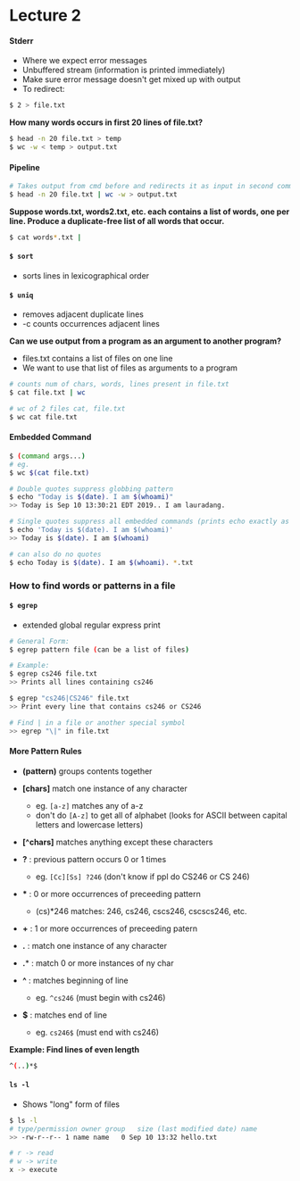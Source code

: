# Lecture 2

#### Stderr
- Where we expect error messages
- Unbuffered stream (information is printed immediately)
- Make sure error message doesn't get mixed up with output
- To redirect: 
```bash
$ 2 > file.txt
```

**How many words occurs in first 20 lines of file.txt?**
```bash
$ head -n 20 file.txt > temp
$ wc -w < temp > output.txt
```

#### Pipeline
```bash
# Takes output from cmd before and redirects it as input in second command
$ head -n 20 file.txt | wc -w > output.txt
```

**Suppose words.txt, words2.txt, etc. each contains a list of words, one per line. Produce a duplicate-free list of all words that occur.**
```bash
$ cat words*.txt | 
```
#### ```$ sort```
- sorts lines in lexicographical order

#### ```$ uniq``` 
- removes adjacent duplicate lines
- -c counts occurrences adjacent lines

**Can we use output from a program as an argument to another program?**
- files.txt contains a list of files on one line
- We want to use that list of files as arguments to a program
```bash
# counts num of chars, words, lines present in file.txt
$ cat file.txt | wc
```

```bash
# wc of 2 files cat, file.txt
$ wc cat file.txt 
```

#### Embedded Command
```bash
$ (command args...)
# eg.
$ wc $(cat file.txt)
```

```bash
# Double quotes suppress globbing pattern
$ echo "Today is $(date). I am $(whoami)"
>> Today is Sep 10 13:30:21 EDT 2019.. I am lauradang.

# Single quotes suppress all embedded commands (prints echo exactly as echo was typed)
$ echo 'Today is $(date). I am $(whoami)'
>> Today is $(date). I am $(whoami)

# can also do no quotes
$ echo Today is $(date). I am $(whoami). *.txt
```
### How to find words or patterns in a file 
#### ```$ egrep``` 
- extended global regular express print
```bash
# General Form:
$ egrep pattern file (can be a list of files)

# Example:
$ egrep cs246 file.txt
>> Prints all lines containing cs246

$ egrep "cs246|CS246" file.txt
>> Print every line that contains cs246 or CS246

# Find | in a file or another special symbol
>> egrep "\|" in file.txt
```
#### More Pattern Rules
- **(pattern)** groups contents together
- **[chars]** match one instance of any character
  - eg. ```[a-z]``` matches any of a-z
  - don't do ```[A-z]``` to get all of alphabet (looks for ASCII between capital letters and lowercase letters)
- **[^chars]** matches anything except these characters
- **?** : previous pattern occurs 0 or 1 times
    - eg. ```[Cc][Ss] ?246``` (don't know if ppl do CS246 or CS 246)
- **\*** : 0 or more occurrences of preceeding pattern 
  - (cs)*246 matches: 246, cs246, cscs246, cscscs246, etc.
  
- **+** : 1 or more occurrences of preceeding patern
- **.** : match one instance of any character
- **.*** : match 0 or more instances of ny char
- **^** : matches beginning of line
  - eg. ```^cs246``` (must begin with cs246)
- **$** : matches end of line
  - eg. ```cs246$``` (must end with cs246)

**Example: Find lines of even length**
```bash
^(..)*$
```

#### ```ls -l```
- Shows "long" form of files
```bash
$ ls -l
# type/permission owner group   size (last modified date) name
>> -rw-r--r-- 1 name name   0 Sep 10 13:32 hello.txt

# r -> read
# w -> write
x -> execute
```




